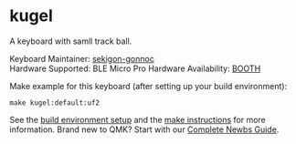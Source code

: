# kugel

A keyboard with samll track ball.

Keyboard Maintainer: [sekigon-gonnoc](https://github.com/sekigon-gonnoc)  
Hardware Supported: BLE Micro Pro
Hardware Availability: [BOOTH](https://booth.pm/ja/items/1655318)

Make example for this keyboard (after setting up your build environment):

    make kugel:default:uf2

See the [build environment setup](https://docs.qmk.fm/#/getting_started_build_tools) and the [make instructions](https://docs.qmk.fm/#/getting_started_make_guide) for more information. Brand new to QMK? Start with our [Complete Newbs Guide](https://docs.qmk.fm/#/newbs).
